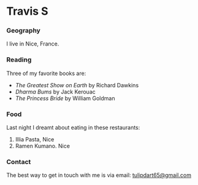 # Travis S

### Geography

I live in Nice, France.

### Reading

Three of my favorite books are:

- *The Greatest Show on Earth* by Richard Dawkins
- *Dharma Bums* by Jack Kerouac
- *The Princess Bride* by William Goldman

### Food

Last night I dreamt about eating in these restaurants:

1. Illia Pasta, Nice
2. Ramen Kumano. Nice

### Contact

The best way to get in touch with me is via email: tulipdart65@gmail.com
